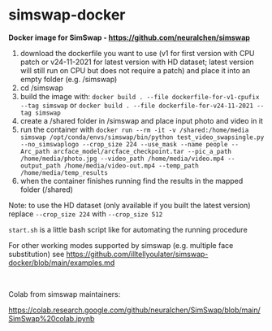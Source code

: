 # simswap-docker

**Docker image for SimSwap - https://github.com/neuralchen/simswap**

1. download the dockerfile you want to use (v1 for first version with CPU patch or v24-11-2021 for latest version with HD dataset; latest version will still run on CPU but does not require a patch) and place it into an empty folder (e.g. /simswap)
2. cd /simswap
3. build the image with: ```docker build . --file dockerfile-for-v1-cpufix --tag simswap``` or ```docker build . --file dockerfile-for-v24-11-2021 --tag simswap```
4. create a /shared folder in /simswap and place input photo and video in it
5. run the container with ```docker run --rm -it -v /shared:/home/media simswap /opt/conda/envs/simswap/bin/python test_video_swapsingle.py --no_simswaplogo --crop_size 224 --use_mask --name people --Arc_path arcface_model/arcface_checkpoint.tar --pic_a_path /home/media/photo.jpg --video_path /home/media/video.mp4 --output_path /home/media/video-out.mp4 --temp_path /home/media/temp_results```
6. when the container finishes running find the results in the mapped folder (/shared) 

Note: to use the HD dataset (only available if you built the latest version) replace `--crop_size 224` with  `--crop_size 512`

```start.sh``` is a little bash script like for automating the running procedure

For other working modes supported by simswap (e.g. multiple face substitution) see https://github.com/illtellyoulater/simswap-docker/blob/main/examples.md

<br>

Colab from simswap maintainers:

https://colab.research.google.com/github/neuralchen/SimSwap/blob/main/SimSwap%20colab.ipynb
